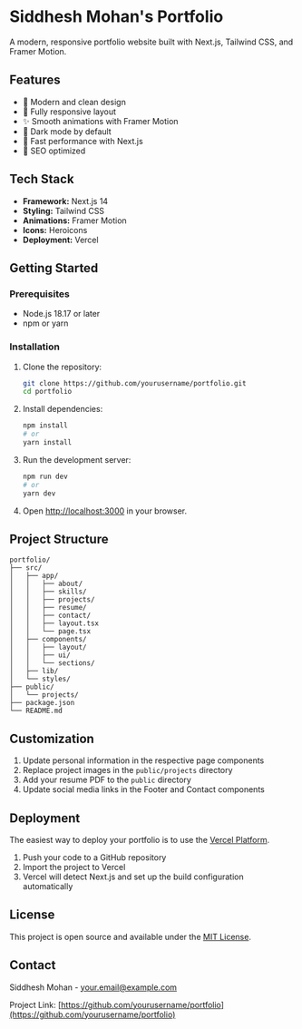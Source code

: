 # Siddhesh Mohan's Portfolio

A modern, responsive portfolio website built with Next.js, Tailwind CSS, and Framer Motion.

## Features

- 🎨 Modern and clean design
- 📱 Fully responsive layout
- ✨ Smooth animations with Framer Motion
- 🌙 Dark mode by default
- 🚀 Fast performance with Next.js
- 🎯 SEO optimized

## Tech Stack

- **Framework:** Next.js 14
- **Styling:** Tailwind CSS
- **Animations:** Framer Motion
- **Icons:** Heroicons
- **Deployment:** Vercel

## Getting Started

### Prerequisites

- Node.js 18.17 or later
- npm or yarn

### Installation

1. Clone the repository:
   ```bash
   git clone https://github.com/yourusername/portfolio.git
   cd portfolio
   ```

2. Install dependencies:
   ```bash
   npm install
   # or
   yarn install
   ```

3. Run the development server:
   ```bash
   npm run dev
   # or
   yarn dev
   ```

4. Open [http://localhost:3000](http://localhost:3000) in your browser.

## Project Structure

```
portfolio/
├── src/
│   ├── app/
│   │   ├── about/
│   │   ├── skills/
│   │   ├── projects/
│   │   ├── resume/
│   │   ├── contact/
│   │   ├── layout.tsx
│   │   └── page.tsx
│   ├── components/
│   │   ├── layout/
│   │   ├── ui/
│   │   └── sections/
│   ├── lib/
│   └── styles/
├── public/
│   └── projects/
├── package.json
└── README.md
```

## Customization

1. Update personal information in the respective page components
2. Replace project images in the `public/projects` directory
3. Add your resume PDF to the `public` directory
4. Update social media links in the Footer and Contact components

## Deployment

The easiest way to deploy your portfolio is to use the [Vercel Platform](https://vercel.com).

1. Push your code to a GitHub repository
2. Import the project to Vercel
3. Vercel will detect Next.js and set up the build configuration automatically

## License

This project is open source and available under the [MIT License](LICENSE).

## Contact

Siddhesh Mohan - [your.email@example.com](mailto:your.email@example.com)

Project Link: [https://github.com/yourusername/portfolio](https://github.com/yourusername/portfolio)
